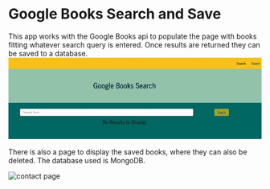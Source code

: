 # Google Books Search and Save
This app works with the Google Books api to populate the page with books fitting whatever search query is entered. Once results are returned they can be saved to a database. ![book search](/client/public/bookSearch.jpg)

There is also a page to display the saved books, where they can also be deleted.
The database used is MongoDB.


![contact page](assets/BummerPasswords/contact.PNG)

